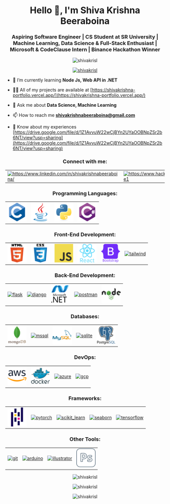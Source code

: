 <h1 align="center">Hello 👋, I'm Shiva Krishna Beeraboina</h1>
<h3 align="center">Aspiring Software Engineer | CS Student at SR University | Machine Learning, Data Science & Full-Stack Enthusiast | Microsoft & CodeClause Intern | Binance Hackathon Winner</h3>

<p align="center">
  <img src="https://komarev.com/ghpvc/?username=shivakrisl&label=Profile%20views&color=0e75b6&style=flat" alt="shivakrisl" width="200" height="60"/>
</p>

<p align="center">
  <a href="https://github.com/ryo-ma/github-profile-trophy">
    <img src="https://github-profile-trophy.vercel.app/?username=shivakrisl&column=7&margin-w=15&margin-h=15" alt="shivakrisl" />
  </a>
</p>


- 🌱 I’m currently learning **Node Js, Web API in .NET**

- 👨‍💻 All of my projects are available at [https://shivakrishna-portfolio.vercel.app/](https://shivakrishna-portfolio.vercel.app/)

- 💬 Ask me about **Data Science, Machine Learning**

- 📫 How to reach me **shivakrishnabeeraboina@gmail.com**

- 📄 Know about my experiences [https://drive.google.com/file/d/1Z1AvvuW22wCjBYn2UYaOOBNpZSr2b6NT/view?usp=sharing](https://drive.google.com/file/d/1Z1AvvuW22wCjBYn2UYaOOBNpZSr2b6NT/view?usp=sharing)

<h3 align="center">Connect with me:</h3>
<p align="center">
  <table align="center">
    <tr>
      <td><a href="https://linkedin.com/in/https://www.linkedin.com/in/shivakrishnabeeraboina/" target="blank"><img align="center" src="https://raw.githubusercontent.com/rahuldkjain/github-profile-readme-generator/master/src/images/icons/Social/linked-in-alt.svg" alt="https://www.linkedin.com/in/shivakrishnabeeraboina/" height="60" width="60" /></a></td>
      <td><a href="https://www.hackerrank.com/https://www.hackerrank.com/profile/shivakrishnabee1" target="blank"><img align="center" src="https://raw.githubusercontent.com/rahuldkjain/github-profile-readme-generator/master/src/images/icons/Social/hackerrank.svg" alt="https://www.hackerrank.com/profile/shivakrishnabee1" height="60" width="60" /></a></td>
      <td><a href="https://www.leetcode.com/https://leetcode.com/u/shivakrishnabeeraboina/" target="blank"><img align="center" src="https://raw.githubusercontent.com/rahuldkjain/github-profile-readme-generator/master/src/images/icons/Social/leet-code.svg" alt="https://leetcode.com/u/shivakrishnabeeraboina/" height="60" width="60" /></a></td>
      <td><a href="https://auth.geeksforgeeks.org/user/https://www.geeksforgeeks.org/user/shivakrishnabeeraboina/" target="blank"><img align="center" src="https://raw.githubusercontent.com/rahuldkjain/github-profile-readme-generator/master/src/images/icons/Social/geeks-for-geeks.svg" alt="https://www.geeksforgeeks.org/user/shivakrishnabeeraboina/" height="60" width="60" /></a></td>
    </tr>
  </table>
</p>

<h3 align="center">Programming Languages:</h3>
<p align="center">
  <table align="center">
    <tr>
      <td><a href="https://www.cprogramming.com/" target="_blank" rel="noreferrer"><img src="https://raw.githubusercontent.com/devicons/devicon/master/icons/c/c-original.svg" alt="c" width="60" height="60"/></a></td>
      <td><a href="https://www.java.com" target="_blank" rel="noreferrer"><img src="https://raw.githubusercontent.com/devicons/devicon/master/icons/java/java-original.svg" alt="java" width="60" height="60"/></a></td>
      <td><a href="https://www.python.org" target="_blank" rel="noreferrer"><img src="https://raw.githubusercontent.com/devicons/devicon/master/icons/python/python-original.svg" alt="python" width="60" height="60"/></a></td>
      <td><a href="https://www.w3schools.com/cs/" target="_blank" rel="noreferrer"><img src="https://raw.githubusercontent.com/devicons/devicon/master/icons/csharp/csharp-original.svg" alt="csharp" width="60" height="60"/></a></td>
    </tr>
  </table>
</p>

<h3 align="center">Front-End Development:</h3>
<p align="center">
  <table align="center">
    <tr>
      <td><a href="https://www.w3.org/html/" target="_blank" rel="noreferrer"><img src="https://raw.githubusercontent.com/devicons/devicon/master/icons/html5/html5-original-wordmark.svg" alt="html5" width="60" height="60"/></a></td>
      <td><a href="https://www.w3schools.com/css/" target="_blank" rel="noreferrer"><img src="https://raw.githubusercontent.com/devicons/devicon/master/icons/css3/css3-original-wordmark.svg" alt="css3" width="60" height="60"/></a></td>
      <td><a href="https://developer.mozilla.org/en-US/docs/Web/JavaScript" target="_blank" rel="noreferrer"><img src="https://raw.githubusercontent.com/devicons/devicon/master/icons/javascript/javascript-original.svg" alt="javascript" width="60" height="60"/></a></td>
      <td><a href="https://reactjs.org/" target="_blank" rel="noreferrer"><img src="https://raw.githubusercontent.com/devicons/devicon/master/icons/react/react-original-wordmark.svg" alt="react" width="60" height="60"/></a></td>
      <td><a href="https://getbootstrap.com" target="_blank" rel="noreferrer"><img src="https://raw.githubusercontent.com/devicons/devicon/master/icons/bootstrap/bootstrap-plain-wordmark.svg" alt="bootstrap" width="60" height="60"/></a></td>
      <td><a href="https://tailwindcss.com/" target="_blank" rel="noreferrer"><img src="https://www.vectorlogo.zone/logos/tailwindcss/tailwindcss-icon.svg" alt="tailwind" width="60" height="60"/></a></td>
    </tr>
  </table>
</p>

<h3 align="center">Back-End Development:</h3>
<p align="center">
  <table align="center">
    <tr>
      <td><a href="https://flask.palletsprojects.com/" target="_blank" rel="noreferrer"><img src="https://www.vectorlogo.zone/logos/pocoo_flask/pocoo_flask-icon.svg" alt="flask" width="60" height="60"/></a></td>
      <td><a href="https://www.djangoproject.com/" target="_blank" rel="noreferrer"><img src="https://cdn.worldvectorlogo.com/logos/django.svg" alt="django" width="60" height="60"/></a></td>
      <td><a href="https://dotnet.microsoft.com/" target="_blank" rel="noreferrer"><img src="https://raw.githubusercontent.com/devicons/devicon/master/icons/dot-net/dot-net-original-wordmark.svg" alt="dotnet" width="60" height="60"/></a></td>
      <td><a href="https://www.postman.com" target="_blank" rel="noreferrer"><img src="https://www.vectorlogo.zone/logos/getpostman/getpostman-icon.svg" alt="postman" width="60" height="60"/></a></td>
      <td><a href="https://nodejs.org" target="_blank" rel="noreferrer"><img src="https://raw.githubusercontent.com/devicons/devicon/master/icons/nodejs/nodejs-original-wordmark.svg" alt="nodejs" width="60" height="60"/></a></td>
    </tr>
  </table>
</p>

<h3 align="center">Databases:</h3>
<p align="center">
  <table align="center">
    <tr>
      <td><a href="https://www.mongodb.com/" target="_blank" rel="noreferrer"><img src="https://raw.githubusercontent.com/devicons/devicon/master/icons/mongodb/mongodb-original-wordmark.svg" alt="mongodb" width="60" height="60"/></a></td>
      <td><a href="https://www.microsoft.com/en-us/sql-server" target="_blank" rel="noreferrer"><img src="https://www.svgrepo.com/show/303229/microsoft-sql-server-logo.svg" alt="mssql" width="60" height="60"/></a></td>
      <td><a href="https://www.mysql.com/" target="_blank" rel="noreferrer"><img src="https://raw.githubusercontent.com/devicons/devicon/master/icons/mysql/mysql-original-wordmark.svg" alt="mysql" width="60" height="60"/></a></td>
      <td><a href="https://www.sqlite.org/" target="_blank" rel="noreferrer"><img src="https://www.vectorlogo.zone/logos/sqlite/sqlite-icon.svg" alt="sqlite" width="60" height="60"/></a></td>
      <td><a href="https://www.postgresql.org" target="_blank" rel="noreferrer"><img src="https://raw.githubusercontent.com/devicons/devicon/master/icons/postgresql/postgresql-original-wordmark.svg" alt="postgresql" width="60" height="60"/></a></td>
    </tr>
  </table>
</p>

<h3 align="center">DevOps:</h3>
<p align="center">
  <table align="center">
    <tr>
      <td><a href="https://aws.amazon.com" target="_blank" rel="noreferrer"><img src="https://raw.githubusercontent.com/devicons/devicon/master/icons/amazonwebservices/amazonwebservices-original-wordmark.svg" alt="aws" width="60" height="60"/></a></td>
      <td><a href="https://www.docker.com/" target="_blank" rel="noreferrer"><img src="https://raw.githubusercontent.com/devicons/devicon/master/icons/docker/docker-original-wordmark.svg" alt="docker" width="60" height="60"/></a></td>
      <td><a href="https://azure.microsoft.com/en-in/" target="_blank" rel="noreferrer"><img src="https://www.vectorlogo.zone/logos/microsoft_azure/microsoft_azure-icon.svg" alt="azure" width="60" height="60"/></a></td>
      <td><a href="https://cloud.google.com" target="_blank" rel="noreferrer"><img src="https://www.vectorlogo.zone/logos/google_cloud/google_cloud-icon.svg" alt="gcp" width="60" height="60"/></a></td>
    </tr>
  </table>
</p>

<h3 align="center">Frameworks:</h3>
<p align="center">
  <table align="center">
    <tr>
      <td><a href="https://pandas.pydata.org/" target="_blank" rel="noreferrer"><img src="https://raw.githubusercontent.com/devicons/devicon/2ae2a900d2f041da66e960e4d48052658d860630/icons/pandas/pandas-original.svg" alt="pandas" width="60" height="60"/></a></td>
      <td><a href="https://pytorch.org/" target="_blank" rel="noreferrer"><img src="https://www.vectorlogo.zone/logos/pytorch/pytorch-icon.svg" alt="pytorch" width="60" height="60"/></a></td>
      <td><a href="https://scikit-learn.org/" target="_blank" rel="noreferrer"><img src="https://upload.wikimedia.org/wikipedia/commons/0/05/Scikit_learn_logo_small.svg" alt="scikit_learn" width="60" height="60"/></a></td>
      <td><a href="https://seaborn.pydata.org/" target="_blank" rel="noreferrer"><img src="https://seaborn.pydata.org/_images/logo-mark-lightbg.svg" alt="seaborn" width="60" height="60"/></a></td>
      <td><a href="https://www.tensorflow.org" target="_blank" rel="noreferrer"><img src="https://www.vectorlogo.zone/logos/tensorflow/tensorflow-icon.svg" alt="tensorflow" width="60" height="60"/></a></td>
    </tr>
  </table>
</p>

<h3 align="center">Other Tools:</h3>
<p align="center">
  <table align="center">
    <tr>
      <td><a href="https://git-scm.com/" target="_blank" rel="noreferrer"><img src="https://www.vectorlogo.zone/logos/git-scm/git-scm-icon.svg" alt="git" width="60" height="60"/></a></td>
      <td><a href="https://www.arduino.cc/" target="_blank" rel="noreferrer"><img src="https://cdn.worldvectorlogo.com/logos/arduino-1.svg" alt="arduino" width="60" height="60"/></a></td>
      <td><a href="https://www.adobe.com/in/products/illustrator.html" target="_blank" rel="noreferrer"><img src="https://www.vectorlogo.zone/logos/adobe_illustrator/adobe_illustrator-icon.svg" alt="illustrator" width="60" height="60"/></a></td>
      <td><a href="https://www.photoshop.com/en" target="_blank" rel="noreferrer"><img src="https://raw.githubusercontent.com/devicons/devicon/master/icons/photoshop/photoshop-line.svg" alt="photoshop" width="60" height="60"/></a></td>
    </tr>
  </table>
</p>

<p align="center">
  <img src="https://github-readme-stats.vercel.app/api/top-langs?username=shivakrisl&show_icons=true&locale=en&layout=compact" alt="shivakrisl" width="600" />
</p>

<p align="center">
  <img src="https://github-readme-stats.vercel.app/api?username=shivakrisl&show_icons=true&locale=en" alt="shivakrisl" width="600" />
</p>

<p align="center">
  <img src="https://github-readme-streak-stats.herokuapp.com/?user=shivakrisl&" alt="shivakrisl" width="600" />
</p>
